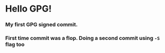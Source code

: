 # Hello GPG! 

### My first GPG signed commit. 
### First time commit was a flop. Doing a second commit  using `-S` flag too
